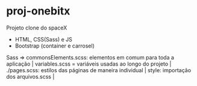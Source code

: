 # proj-onebitx
Projeto clone do spaceX 


- HTML, CSS(Sass) e JS
- Bootstrap (container e carrosel)

Sass => 
commonsElements.scss: elementos em comum para toda a aplicação | 
variables.scss = variáveis usadas ao longo do projeto | 
./pages.scss: estilos das páginas de maneira individual | 
style: importação dos arquivos.scss |
